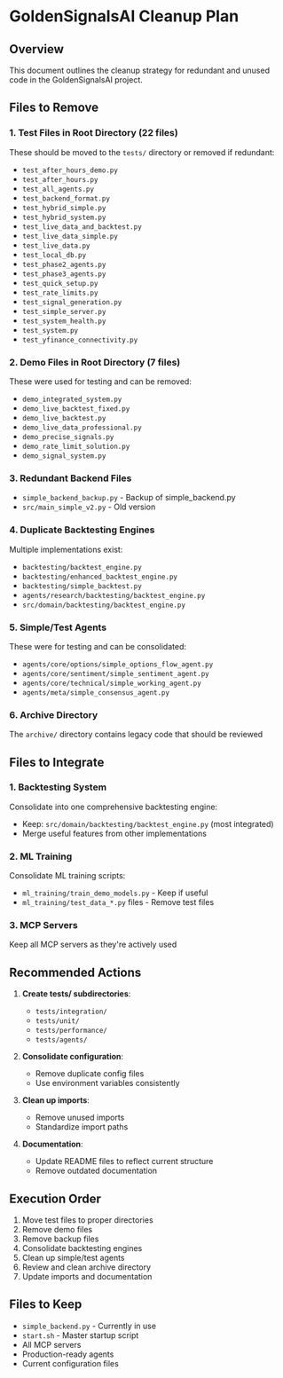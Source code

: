# GoldenSignalsAI Cleanup Plan

## Overview
This document outlines the cleanup strategy for redundant and unused code in the GoldenSignalsAI project.

## Files to Remove

### 1. Test Files in Root Directory (22 files)
These should be moved to the `tests/` directory or removed if redundant:
- `test_after_hours_demo.py`
- `test_after_hours.py`
- `test_all_agents.py`
- `test_backend_format.py`
- `test_hybrid_simple.py`
- `test_hybrid_system.py`
- `test_live_data_and_backtest.py`
- `test_live_data_simple.py`
- `test_live_data.py`
- `test_local_db.py`
- `test_phase2_agents.py`
- `test_phase3_agents.py`
- `test_quick_setup.py`
- `test_rate_limits.py`
- `test_signal_generation.py`
- `test_simple_server.py`
- `test_system_health.py`
- `test_system.py`
- `test_yfinance_connectivity.py`

### 2. Demo Files in Root Directory (7 files)
These were used for testing and can be removed:
- `demo_integrated_system.py`
- `demo_live_backtest_fixed.py`
- `demo_live_backtest.py`
- `demo_live_data_professional.py`
- `demo_precise_signals.py`
- `demo_rate_limit_solution.py`
- `demo_signal_system.py`

### 3. Redundant Backend Files
- `simple_backend_backup.py` - Backup of simple_backend.py
- `src/main_simple_v2.py` - Old version

### 4. Duplicate Backtesting Engines
Multiple implementations exist:
- `backtesting/backtest_engine.py`
- `backtesting/enhanced_backtest_engine.py`
- `backtesting/simple_backtest.py`
- `agents/research/backtesting/backtest_engine.py`
- `src/domain/backtesting/backtest_engine.py`

### 5. Simple/Test Agents
These were for testing and can be consolidated:
- `agents/core/options/simple_options_flow_agent.py`
- `agents/core/sentiment/simple_sentiment_agent.py`
- `agents/core/technical/simple_working_agent.py`
- `agents/meta/simple_consensus_agent.py`

### 6. Archive Directory
The `archive/` directory contains legacy code that should be reviewed

## Files to Integrate

### 1. Backtesting System
Consolidate into one comprehensive backtesting engine:
- Keep: `src/domain/backtesting/backtest_engine.py` (most integrated)
- Merge useful features from other implementations

### 2. ML Training
Consolidate ML training scripts:
- `ml_training/train_demo_models.py` - Keep if useful
- `ml_training/test_data_*.py` files - Remove test files

### 3. MCP Servers
Keep all MCP servers as they're actively used

## Recommended Actions

1. **Create tests/ subdirectories**:
   - `tests/integration/`
   - `tests/unit/`
   - `tests/performance/`
   - `tests/agents/`

2. **Consolidate configuration**:
   - Remove duplicate config files
   - Use environment variables consistently

3. **Clean up imports**:
   - Remove unused imports
   - Standardize import paths

4. **Documentation**:
   - Update README files to reflect current structure
   - Remove outdated documentation

## Execution Order

1. Move test files to proper directories
2. Remove demo files
3. Remove backup files
4. Consolidate backtesting engines
5. Clean up simple/test agents
6. Review and clean archive directory
7. Update imports and documentation

## Files to Keep

- `simple_backend.py` - Currently in use
- `start.sh` - Master startup script
- All MCP servers
- Production-ready agents
- Current configuration files 
